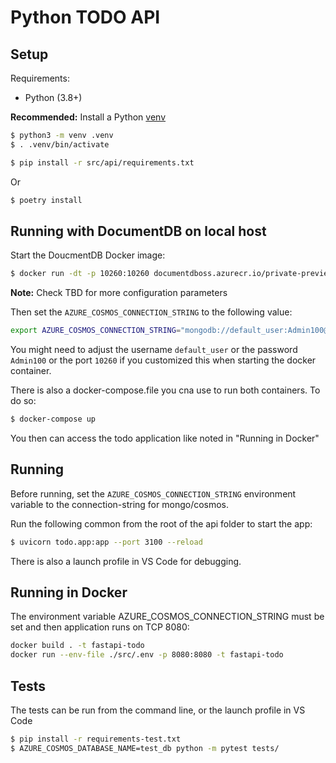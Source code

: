 # Python TODO API

## Setup

Requirements:

- Python (3.8+)

**Recommended:** Install a Python [venv](https://docs.python.org/3/library/venv.html)

```bash
$ python3 -m venv .venv
$ . .venv/bin/activate
```

```bash
$ pip install -r src/api/requirements.txt
```

Or

```bash
$ poetry install
```

## Running with DocumentDB on local host

Start the DoucmentDB Docker image:

```bash
$ docker run -dt -p 10260:10260 documentdboss.azurecr.io/private-preview-manifest:0.0.
```
**Note:** Check TBD for more configuration parameters

Then set the `AZURE_COSMOS_CONNECTION_STRING` to the following value:
```bash
export AZURE_COSMOS_CONNECTION_STRING="mongodb://default_user:Admin100@localhost:10260/?directConnection=true&serverSelectionTimeoutMS=2000&authMechanism=SCRAM-SHA-256&tls=true&tlsAllowInvalidCertificates=true&appName=mongosh+2.5.0"
```

You might need to adjust the username `default_user` or the password `Admin100` or the port `10260` if you customized this
when starting the docker container.

There is also a docker-compose.file you cna use to run both containers. To do so:
```bash
$ docker-compose up
```
You then can access the todo application like noted in "Running in Docker"

## Running

Before running, set the `AZURE_COSMOS_CONNECTION_STRING` environment variable to the connection-string for mongo/cosmos.

Run the following common from the root of the api folder to start the app:

```bash
$ uvicorn todo.app:app --port 3100 --reload
```

There is also a launch profile in VS Code for debugging.

## Running in Docker

The environment variable AZURE_COSMOS_CONNECTION_STRING must be set and then application runs on TCP 8080:

```bash
docker build . -t fastapi-todo
docker run --env-file ./src/.env -p 8080:8080 -t fastapi-todo
```

## Tests

The tests can be run from the command line, or the launch profile in VS Code

```bash
$ pip install -r requirements-test.txt
$ AZURE_COSMOS_DATABASE_NAME=test_db python -m pytest tests/
```
